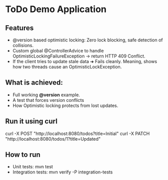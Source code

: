 # ToDo Demo Application

## Features
- @version based optimistic locking: Zero lock blocking, safe detection of collisions.
- Custom global @ControllerAdvice to handle OptimisticLockingFailureException → return HTTP 409 Conflict.
- If the client tries to update stale data ➜ Fails cleanly. Meaning, shows how two threads cause an OptimisticLockException.

## What is achieved:
- Full working **@version** example.
- A test that forces version conflicts
- How Optimistic locking protects from lost updates.

## Run it using curl
curl -X POST "http://localhost:8080/todos?title=Initial"
curl -X PATCH "http://localhost:8080/todos/1?title=Updated"

## How to run
- Unit tests: mvn test
- Integration tests: mvn verify -P integration-tests
